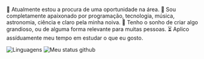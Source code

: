 💼 Atualmente estou a procura de uma oportunidade na área.
💜 Sou completamente apaixonado por programação, tecnologia, música, astronomia, ciência e claro pela minha noiva.
🎯 Tenho o sonho de criar algo grandioso, ou de alguma forma relevante para muitas pessoas.
⏳ Aplico assíduamente meu tempo em estudar o que eu gosto.

![Linguagens](https://github-readme-stats.vercel.app/api/top-langs/?username=WesleyTelesBenette&hide_progress=true&layout=donut&theme=radical)
![Meu status github](https://github-readme-stats.vercel.app/api?username=WesleyTelesBenette&show_icons=true&theme=radical)
